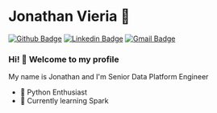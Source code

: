 # Jonathan Vieria :mage:

[![Github Badge](https://img.shields.io/badge/-Github-000?style=flat-square&logo=Github&logoColor=white&link=https://github.com/jonathan-vieira)](https://github.com/jonathan-vieira)
[![Linkedin Badge](https://img.shields.io/badge/-LinkedIn-blue?style=flat-square&logo=Linkedin&logoColor=white&link=https://www.linkedin.com/in/jonathan-vieira/)](https://www.linkedin.com/in/jonathan-vieira/)
[![Gmail Badge](https://img.shields.io/badge/-Gmail-c14438?style=flat-square&logo=Gmail&logoColor=white&link=mailto:joonathan.vieira@gmail.com)](mailto:joonathan.vieira@gmail.com)

### Hi! 👋 Welcome to my profile

My name is Jonathan and I'm Senior Data Platform Engineer

 - :snake: Python Enthusiast
 - 🌱 Currently learning Spark
